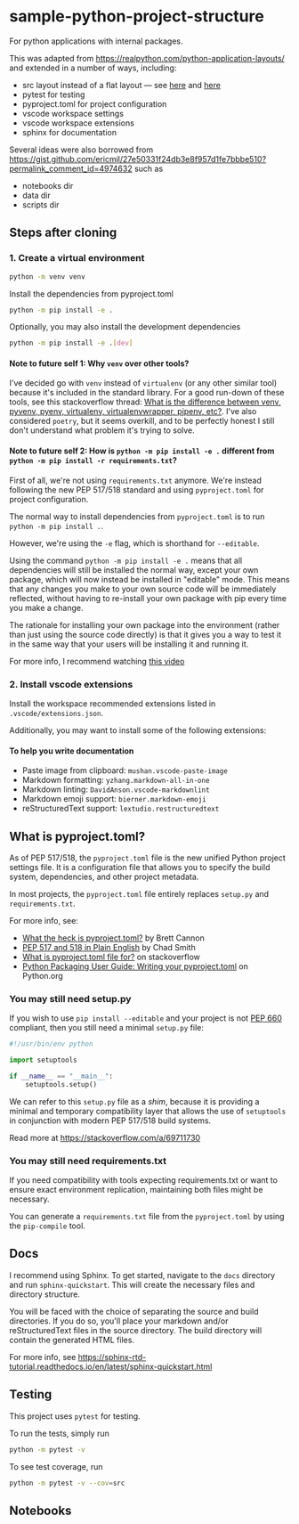 # sample-python-project-structure

For python applications with internal packages.

This was adapted from <https://realpython.com/python-application-layouts/> and extended in a number of ways, including:

- src layout instead of a flat layout — see [here](https://packaging.python.org/en/latest/discussions/src-layout-vs-flat-layout/) and [here](https://www.b-list.org/weblog/2023/dec/15/python-packaging-src-layout/)
- pytest for testing
- pyproject.toml for project configuration
- vscode workspace settings
- vscode workspace extensions
- sphinx for documentation

Several ideas were also borrowed from <https://gist.github.com/ericmjl/27e50331f24db3e8f957d1fe7bbbe510?permalink_comment_id=4974632> such as

- notebooks dir
- data dir
- scripts dir



## Steps after cloning

### 1. Create a virtual environment

```bash
python -m venv venv
```

Install the dependencies from pyproject.toml

```bash
python -m pip install -e .
```

Optionally, you may also install the development dependencies

```bash
python -m pip install -e .[dev]
```

#### Note to future self 1: Why `venv` over other tools?

I've decided go with `venv` instead of `virtualenv` (or any other similar tool) because it's included in the standard library.
For a good run-down of these tools, see this stackoverflow thread:
[What is the difference between venv, pyvenv, pyenv, virtualenv, virtualenvwrapper, pipenv, etc?](https://stackoverflow.com/questions/41573587/what-is-the-difference-between-venv-pyvenv-pyenv-virtualenv-virtualenvwrapper).
I've also considered `poetry`, but it seems overkill, and to be perfectly honest I still don't understand what problem it's trying to solve.

#### Note to future self 2: How is `python -m pip install -e .` different from `python -m pip install -r requirements.txt`?

First of all, we're not using `requirements.txt` anymore.
We're instead following the new PEP 517/518 standard and using `pyproject.toml` for project configuration.

The normal way to install dependencies from `pyproject.toml` is to run `python -m pip install .`.

However, we're using the `-e` flag, which is shorthand for `--editable`.

Using the command `python -m pip install -e .` means that all dependencies will still be installed the normal way, except your own package, which will now instead be installed in "editable" mode.
This means that any changes you make to your own source code will be immediately reflected, without having to re-install your own package with pip every time you make a change.

The rationale for installing your own package into the environment (rather than just using the source code directly) is that it gives you a way to test it in the same way that your users will be installing it and running it.

For more info, I recommend watching [this video](https://www.youtube.com/watch?v=QMY-OkckDwo)

### 2. Install vscode extensions

Install the workspace recommended extensions listed in `.vscode/extensions.json`.

Additionally, you may want to install some of the following extensions:

#### To help you write documentation

- Paste image from clipboard: `mushan.vscode-paste-image`
- Markdown formatting: `yzhang.markdown-all-in-one`
- Markdown linting: `DavidAnson.vscode-markdownlint`
- Markdown emoji support: `bierner.markdown-emoji`
- reStructuredText support: `lextudio.restructuredtext`

## What is pyproject.toml?

As of PEP 517/518, the `pyproject.toml` file is the new unified Python project settings file.
It is a configuration file that allows you to specify the build system, dependencies, and other project metadata.

In most projects, the `pyproject.toml` file entirely replaces `setup.py` and `requirements.txt`.

For more info, see:

- [What the heck is pyproject.toml?](https://snarky.ca/what-the-heck-is-pyproject-toml/) by Brett Cannon
- [PEP 517 and 518 in Plain English](https://chadsmith-software.medium.com/pep-517-and-518-in-plain-english-47208ca8b7a6) by Chad Smith
- [What is pyproject.toml file for?](https://stackoverflow.com/questions/62983756/what-is-pyproject-toml-file-for) on stackoverflow
- [Python Packaging User Guide: Writing your pyproject.toml](https://packaging.python.org/en/latest/guides/writing-pyproject-toml/) on Python.org

### You may still need setup.py

If you wish to use `pip install --editable` and your project is not [PEP 660](https://peps.python.org/pep-0660/) compliant, then you still need a minimal `setup.py` file:

```python
#!/usr/bin/env python

import setuptools

if __name__ == "__main__":
    setuptools.setup()
```

We can refer to this `setup.py` file as a _shim_, because it is providing a minimal and temporary compatibility layer that allows the use of `setuptools` in conjunction with modern PEP 517/518 build systems.

Read more at <https://stackoverflow.com/a/69711730>

### You may still need requirements.txt

If you need compatibility with tools expecting requirements.txt or want to ensure exact environment replication, maintaining both files might be necessary.

You can generate a `requirements.txt` file from the `pyproject.toml` by using the `pip-compile` tool.

## Docs

I recommend using Sphinx.
To get started, navigate to the `docs` directory and run `sphinx-quickstart`.
This will create the necessary files and directory structure.

You will be faced with the choice of separating the source and build directories.
If you do so, you'll place your markdown and/or reStructuredText files in the source directory.
The build directory will contain the generated HTML files.

For more info, see <https://sphinx-rtd-tutorial.readthedocs.io/en/latest/sphinx-quickstart.html>

## Testing

This project uses `pytest` for testing.

To run the tests, simply run

```bash
python -m pytest -v
```

To see test coverage, run

```bash
python -m pytest -v --cov=src
```

## Notebooks


